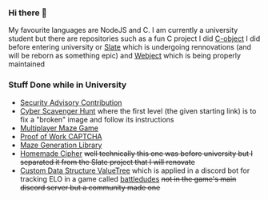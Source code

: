 ### Hi there 👋
My favourite languages are NodeJS and C. I am currently a university student but there are repositories such as a fun C project I did [C-object](https://github.com/Y0ursTruly/c-object.git) I did before entering university or <a href="https://github.com/Y0ursTruly/slate.git">Slate</a> which is undergoing rennovations (and will be reborn as something epic) and [Webject](https://github.com/Y0ursTruly/webject.git) which is being properly maintained

### Stuff Done while in University
- [Security Advisory Contribution](https://github.com/advisories/GHSA-25hc-qcg6-38wj)
- [Cyber Scavenger Hunt](https://halfhat-start.onrender.com/) where the first level (the given starting link) is to fix a "broken" image and follow its instructions
- [Multiplayer Maze Game](https://a-mazed.onrender.com)
- [Proof of Work CAPTCHA](https://github.com/Y0ursTruly/pow_captcha)
- [Maze Generation Library](https://github.com/Y0ursTruly/maze)
- [Homemade Cipher](https://github.com/Y0ursTruly/homemade-cipher) ~~well technically this one was before university but I separated it from the Slate project that I will renovate~~
- [Custom Data Structure ValueTree](https://github.com/Y0ursTruly/battledudes-elo-bot/blob/master/valueTree.js) which is applied in a discord bot for tracking ELO in a game called [battledudes](https://battledudes.io) ~~not in the game's main discord server but a community made one~~
